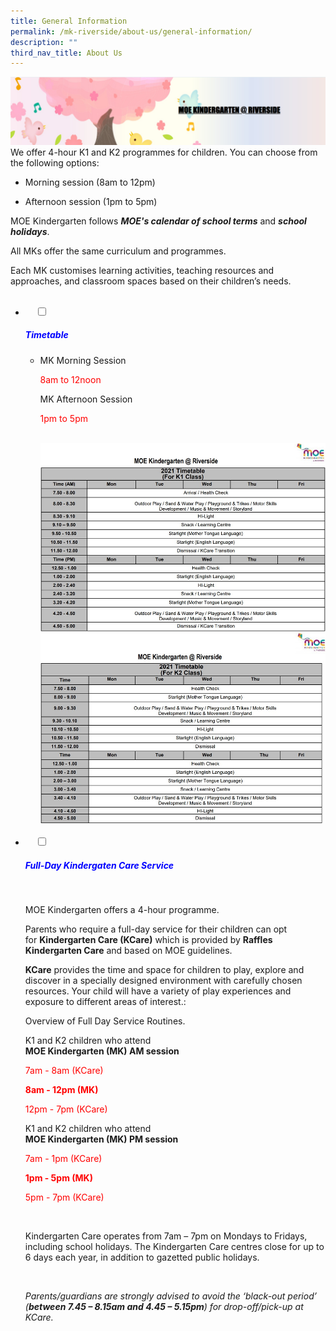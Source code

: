 ```yaml
---
title: General Information
permalink: /mk-riverside/about-us/general-information/
description: ""
third_nav_title: About Us
---
```

![](/images/banner%20mk.png)
<br>
We offer 4-hour K1 and K2 programmes for children. You can choose from the following options:

*   Morning session (8am to 12pm)
    
*   Afternoon session (1pm to 5pm)
    

MOE Kindergarten follows _**MOE's calendar of school terms**_ and _**school holidays**_.

All MKs offer the same curriculum and programmes.

Each MK customises learning activities, teaching resources and approaches, and classroom spaces based on their children’s needs.
<br>

<ul class="jekyllcodex_accordion">
  <li>
    <input type="checkbox" id="accordion1">
		<label for="accordion1"><h5 style="color:blue">Timetable</h5></label>
	<div>
		<ul>
			<li>
<p>MK Morning Session</p>
<p style="color:red">8am to 12noon<br>
<p>MK Afternoon Session</p>
<p style="color:red">1pm to 5pm</p>
<br><img src="/images/MK_Timetable_K1.jpg" 
         style="width:600px"
	/>
<br>
<img src="/images/MK_Timetable_K2.jpg" 
         style="width:600px"
	/>
<br> </li>
			</ul>
	</div>

<li>
    <input type="checkbox" id="accordion2">
		<label for="accordion2"><h5 style="color:blue">Full-Day Kindergaten Care Service</h5></label>
    <div>
<p>MOE Kindergarten offers a 4-hour programme.</p>
<p>Parents who require a full-day service for their children can opt for <strong>Kindergarten Care (KCare)</strong> which is provided by <strong>Raffles Kindergarten Care</strong> and based on MOE guidelines.</p>
<p><strong>KCare</strong> provides the time and space for children to play, explore and discover in a specially designed environment with carefully chosen resources. Your child will have a variety of play experiences and exposure to different areas of interest.:</p>
<p>Overview of Full Day Service Routines.</p>
<p>K1 and K2 children who attend<br><strong>MOE Kindergarten (MK) AM session</strong></p>
<p style="color:red">7am - 8am (KCare)</p>
<strong style="color:red">8am - 12pm (MK)</strong>
<p style="color:red">12pm - 7pm (KCare)</p>
<p>K1 and K2 children who attend<br><strong>MOE Kindergarten (MK) PM session</strong></p>
<p style="color:red">7am - 1pm (KCare)</p>
<strong style="color:red">1pm - 5pm (MK)</strong>
<p style="color:red">5pm - 7pm (KCare)</p>
				<br>
<p>Kindergarten Care operates from 7am – 7pm on Mondays to Fridays, including school holidays. The Kindergarten Care centres close for up to 6 days each year, in addition to gazetted public holidays.</p><br>
				
			
<p><em>Parents/guardians are strongly advised to avoid the ‘black-out period’ (<strong><strong>between 7.45 – 8.15am and 4.45 – 5.15pm</strong></strong>) for drop-off/pick-up at KCare.</em></p> </li>
			</ul>
			</div>
		</li>